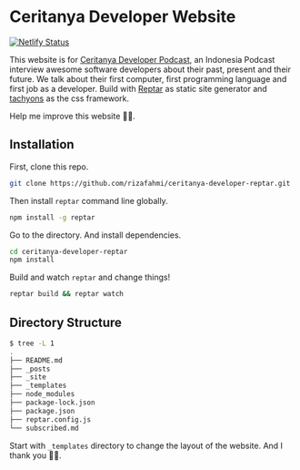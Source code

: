 # Ceritanya Developer Website

[![Netlify Status](https://api.netlify.com/api/v1/badges/ce2f05dd-11a9-43ad-98bd-f0b4dc4365b2/deploy-status)](https://app.netlify.com/sites/ceritanyadeveloper/deploys)

This website is for [Ceritanya Developer Podcast](https://ceritanyadeveloper.com), an Indonesia Podcast interview awesome software developers about their past, present and their future. We talk about their first computer, first programming language and first job as a developer. Build with [Reptar](http://reptar.github.io/) as static site generator and [tachyons](http://tachyons.io) as the css framework.

Help me improve this website 🙇‍♂️.

## Installation

First, clone this repo.

```sh
git clone https://github.com/rizafahmi/ceritanya-developer-reptar.git
```

Then install `reptar` command line globally.

```sh
npm install -g reptar
```

Go to the directory. And install dependencies.

```sh
cd ceritanya-developer-reptar
npm install
```

Build and watch `reptar` and change things!

```sh
reptar build && reptar watch
```

## Directory Structure

```sh
$ tree -L 1
.
├── README.md
├── _posts
├── _site
├── _templates
├── node_modules
├── package-lock.json
├── package.json
├── reptar.config.js
└── subscribed.md
```

Start with `_templates` directory to change the layout of the website. And I thank you 🙇‍♂️.
